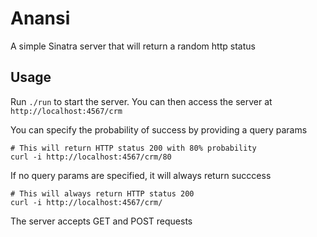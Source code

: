 # Anansi

A simple Sinatra server that will return a random http status

## Usage

Run `./run` to start the server. You can then access the server at `http://localhost:4567/crm`

You can specify the probability of success by providing a query params
```shell
# This will return HTTP status 200 with 80% probability
curl -i http://localhost:4567/crm/80
```

If no query params are specified, it will always return succcess
```shell
# This will always return HTTP status 200
curl -i http://localhost:4567/crm/
```

The server accepts GET and POST requests
